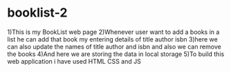 # booklist-2
1)This is my BookList web page
2)Whenever user want to add a books in a list  he can add that book my entering details of title author isbn 
3)here we can also update the names of title author and isbn and also we can remove the books
4)And here we are storing the data in local storage
5)To build this web application i have used HTML CSS and JS
